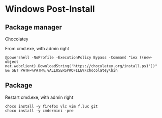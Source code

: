 # Windows Post-Install

## Package manager

Chocolatey

From cmd.exe, with admin right
```
@powershell -NoProfile -ExecutionPolicy Bypass -Command "iex ((new-object net.webclient).DownloadString('https://chocolatey.org/install.ps1'))" && SET PATH=%PATH%;%ALLUSERSPROFILE%\chocolatey\bin
```

## Package

Restart cmd.exe, with admin right

```
choco install -y firefox vlc vim f.lux git
choco install -y cmdermini -pre
```
